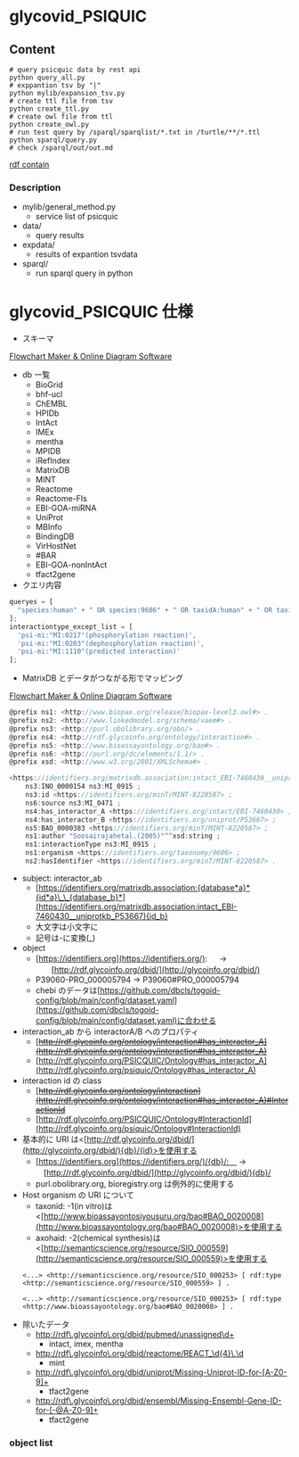 # glycovid_PSIQUIC

## Content

```
# query psicquic data by rest api
python query_all.py
# exppantion tsv by "|"
python mylib/expansion_tsv.py
# create ttl file from tsv
python create_ttl.py
# create owl file from ttl
python create_owl.py
# run test query by /sparql/sparqlist/*.txt in /turtle/**/*.ttl
python sparql/query.py
# check /sparql/out/out.md
```

[rdf contain](https://github.com/arakkkkk/glycovid_PSIQUIC/blob/main/sparql/out/out.md)<br>

### Description

- mylib/general_method.py
  - service list of psicquic
- data/
  - query results
- expdata/
  - results of expantion tsvdata
- sparql/
  - run sparql query in python

# glycovid_PSICQUIC 仕様

- スキーマ

[Flowchart Maker & Online Diagram Software](https://app.diagrams.net/#G1l1cZKZryTm6ed0e-L-dOC0RhhKUMjtAt)

- db 一覧
  - BioGrid
  - bhf-ucl
  - ChEMBL
  - HPIDb
  - IntAct
  - IMEx
  - mentha
  - MPIDB
  - iRefIndex
  - MatrixDB
  - MINT
  - Reactome
  - Reactome-FIs
  - EBI-GOA-miRNA
  - UniProt
  - MBInfo
  - BindingDB
  - VirHostNet
  - #BAR
  - EBI-GOA-nonIntAct
  - tfact2gene
- クエリ内容

```jsx
queryes = [
  "species:human" + " OR species:9606" + " OR taxidA:human" + " OR taxidA:9606" + " OR taxidB:human" + " OR taxidA:9606"
];
interactiontype_except_list = [
  'psi-mi:"MI:0217"(phosphorylation reaction)',
  'psi-mi:"MI:0203"(dephosphorylation reaction)',
  'psi-mi:"MI:1110"(predicted interaction)'
];
```

- MatrixDB とデータがつながる形でマッピング

[Flowchart Maker & Online Diagram Software](https://app.diagrams.net/#G1Vdkum5NCG3MsLvJ7HJ6PDXt6iG7PCHaw)

```jsx
@prefix ns1: <http://www.biopax.org/release/biopax-level3.owl#> .
@prefix ns2: <http://www.linkedmodel.org/schema/vaem#> .
@prefix ns3: <http://purl.obolibrary.org/obo/> .
@prefix ns4: <http://rdf.glycoinfo.org/ontology/interaction#> .
@prefix ns5: <http://www.bioassayontology.org/bao#> .
@prefix ns6: <http://purl.org/dc/elements/1.1/> .
@prefix xsd: <http://www.w3.org/2001/XMLSchema#> .

<https://identifiers.org/matrixdb.association:intact_EBI-7460430__uniprotkb_P53667> ns3:IAO_0000119 <https://identifiers.org/pubmed/15660133> ;
    ns3:INO_0000154 ns3:MI_0915 ;
    ns3:id <https://identifiers.org/minT/MINT-8220587> ;
    ns6:source ns3:MI_0471 ;
    ns4:has_interactor_A <https://identifiers.org/intact/EBI-7460430> ;
    ns4:has_interactor_B <https://identifiers.org/uniprot/P53667> ;
    ns5:BAO_0000383 <https://identifiers.org/minT/MINT-8220587> ;
    ns1:author "Soosairajahetal.(2005)"^^xsd:string ;
    ns1:interactionType ns3:MI_0915 ;
    ns1:organism <https://identifiers.org/taxonomy/9606> ;
    ns2:hasIdentifier <https://identifiers.org/minT/MINT-8220587> .
```

- subject: interactor_ab
  - [https://identifiers.org/matrixdb.association:{database*a}*{id*a}\_\_{database_b}*](https://identifiers.org/matrixdb.association:intact_EBI-7460430__uniprotkb_P53667){id_b}
  - 大文字は小文字に
  - 記号は-に変換(\_)
- object
  - [https://identifiers.org](https://identifiers.org/): 　 → 　　[http://rdf.glycoinfo.org/dbid/](http://glycoinfo.org/dbid/)
  - P39060-PRO_000005794 → P39060#PRO_000005794
  - chebi のデータは[https://github.com/dbcls/togoid-config/blob/main/config/dataset.yaml](https://github.com/dbcls/togoid-config/blob/main/config/dataset.yaml)に合わせる
- interaction_ab から interactorA/B へのプロパティ
  - [~~http://rdf.glycoinfo.org/ontology/interaction#has_interactor_A](http://rdf.glycoinfo.org/ontology/interaction#has_interactor_A)~~
  - [http://rdf.glycoinfo.org/PSICQUIC/Ontology#has_interactor_A](http://rdf.glycoinfo.org/psiquic/Ontology#has_interactor_A)
- interaction id の class
  - [~~http://rdf.glycoinfo.org/ontology/interaction](http://rdf.glycoinfo.org/ontology/interaction#has_interactor_A)#InteractionId~~
  - [http://rdf.glycoinfo.org/PSICQUIC/Ontology#InteractionId](http://rdf.glycoinfo.org/psiquic/Ontology#InteractionId)
- 基本的に URI は<[http://rdf.glycoinfo.org/dbid/](http://glycoinfo.org/dbid/){db}/{id}>を使用する
  - [https://identifiers.org](https://identifiers.org/)/{db}/:　 → 　[http://rdf.glycoinfo.org/dbid/](http://glycoinfo.org/dbid/){db}/
  - purl.obolibrary.org, bioregistry.org は例外的に使用する
- Host organism の URI について
  - taxonid: -1(in vitro)は<[http://www.bioassayontosiyousuru.org/bao#BAO_0020008](http://www.bioassayontology.org/bao#BAO_0020008)>を使用する
  - axohaid: -2(chemical synthesis)は<[http://semanticscience.org/resource/SIO_000559](http://semanticscience.org/resource/SIO_000559)>を使用する
  ```
  <...> <http://semanticscience.org/resource/SIO_000253> [ rdf:type <http://semanticscience.org/resource/SIO_000559> ] .
  ```
  ```
  <...> <http://semanticscience.org/resource/SIO_000253> [ rdf:type <http://www.bioassayontology.org/bao#BAO_0020008> ] .
  ```
- 除いたデータ
  - [http://rdf\\.glycoinfo\\.org/dbid/pubmed/unassigned\\d+](http://rdf%5C%5C.glycoinfo%5C%5C.org/dbid/pubmed/unassigned%5C%5Cd+)
    - intact, imex, mentha
  - [http://rdf\\.glycoinfo\\.org/dbid/reactome/REACT\_\\d{4}\\.\\d](http://rdf%5C%5C.glycoinfo%5C%5C.org/dbid/reactome/REACT_%5C%5Cd%7B4%7D%5C%5C.%5C%5Cd)
    - mint
  - [http://rdf\\.glycoinfo\\.org/dbid/uniprot/Missing-Uniprot-ID-for-[A-Z0-9]+](http://rdf%5C%5C.glycoinfo%5C%5C.org/dbid/uniprot/Missing-Uniprot-ID-for-%5BA-Z0-9%5D+)
    - tfact2gene
  - [http://rdf\\.glycoinfo\\.org/dbid/ensembl/Missing-Ensembl-Gene-ID-for-[-@A-Z0-9]+](http://rdf%5C%5C.glycoinfo%5C%5C.org/dbid/ensembl/Missing-Ensembl-Gene-ID-for-%5B-@A-Z0-9%5D+)
    - tfact2gene

### object list

